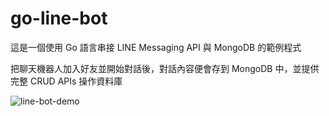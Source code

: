 # go-line-bot

這是一個使用 Go 語言串接 LINE Messaging API 與 MongoDB 的範例程式

把聊天機器人加入好友並開始對話後，對話內容便會存到 MongoDB 中，並提供完整 CRUD APIs 操作資料庫

![line-bot-demo](https://user-images.githubusercontent.com/58166555/223167931-160e3226-1fb9-47e7-8223-a575c14b172d.gif)
